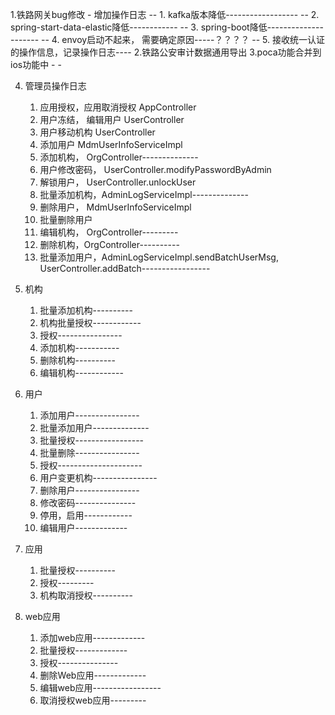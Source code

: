 1.铁路网关bug修改
	-	增加操作日志
	--  1. kafka版本降低------------------
	--  2. spring-start-data-elastic降低------------
	--  3. spring-boot降低---------------------
	--  4. envoy启动不起来， 需要确定原因-----？？？？
	--  5. 接收统一认证的操作信息，记录操作日志----
2.铁路公安审计数据通用导出
3.poca功能合并到ios功能中
	- 
	- 
	
4. 管理员操作日志
	1. 应用授权，应用取消授权 AppController
	2. 用户冻结， 编辑用户 UserController
	3. 用户移动机构 UserController
	4. 添加用户 MdmUserInfoServiceImpl
	5. 添加机构， OrgController--------------
	6. 用户修改密码， UserController.modifyPasswordByAdmin
	7. 解锁用户， UserController.unlockUser
	8. 批量添加机构，AdminLogServiceImpl--------------
	9. 删除用户， MdmUserInfoServiceImpl
	10. 批量删除用户
	11. 编辑机构， OrgController---------
	12. 删除机构，OrgController----------
	13. 批量添加用户，AdminLogServiceImpl.sendBatchUserMsg, UserController.addBatch-----------------

5. 机构
	1. 批量添加机构----------
	2. 机构批量授权------------
	3. 授权----------------
	4. 添加机构-----------
	5. 删除机构----------
	6. 编辑机构------------
6. 用户
	1. 添加用户----------------
	2. 批量添加用户--------------
	3. 批量授权-----------------
	4. 批量删除----------------
	5. 授权---------------------
	6. 用户变更机构----------------
	7. 删除用户----------------
	8. 修改密码---------------
	9. 停用，启用------------
	10. 编辑用户-------------
7. 应用
	1. 批量授权----------
	2. 授权---------
	3. 机构取消授权----------
8. web应用
	1. 添加web应用-------------
	2. 批量授权-------------
	3. 授权---------------
	4. 删除Web应用-------------
	5. 编辑web应用-----------------
	6. 取消授权web应用---------